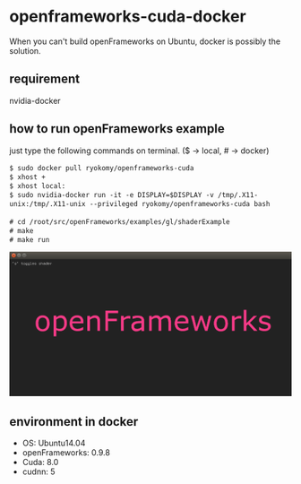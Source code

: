 # openframeworks-cuda-docker
When you can't build openFrameworks on Ubuntu, docker is possibly the solution.

## requirement
nvidia-docker

## how to run openFrameworks example
just type the following commands on terminal. ($ -> local, \# -> docker)  
```
$ sudo docker pull ryokomy/openframeworks-cuda
$ xhost +
$ xhost local:
$ sudo nvidia-docker run -it -e DISPLAY=$DISPLAY -v /tmp/.X11-unix:/tmp/.X11-unix --privileged ryokomy/openframeworks-cuda bash

# cd /root/src/openFrameworks/examples/gl/shaderExample
# make
# make run
```
![](ofimg.png)

## environment in docker
- OS: Ubuntu14.04
- openFrameworks: 0.9.8
- Cuda: 8.0
- cudnn: 5
